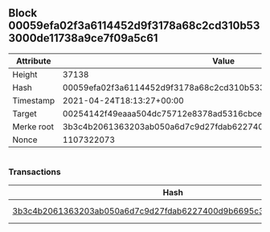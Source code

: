 ## Block 00059efa02f3a6114452d9f3178a68c2cd310b533000de11738a9ce7f09a5c61

Attribute | Value
--- | ---
Height | 37138
Hash | 00059efa02f3a6114452d9f3178a68c2cd310b533000de11738a9ce7f09a5c61
Timestamp | 2021-04-24T18:13:27+00:00
Target | 00254142f49eaaa504dc75712e8378ad5316cbcead634704b3734b6271167cc4
Merke root | 3b3c4b2061363203ab050a6d7c9d27fdab6227400d9b6695c3d889f41d343c91
Nonce | 1107322073

```

```

### Transactions

Hash | Amount
--- | ---
[3b3c4b2061363203ab050a6d7c9d27fdab6227400d9b6695c3d889f41d343c91](3b3c4b2061363203ab050a6d7c9d27fdab6227400d9b6695c3d889f41d343c91.md) | 10.00000000 SKEPTI 
